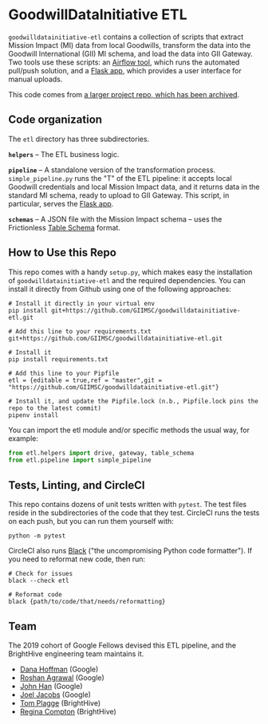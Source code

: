 # GoodwillDataInitiative ETL

`goodwilldatainitiative-etl` contains a collection of scripts that extract Mission Impact (MI) data from local Goodwills, transform the data into the Goodwill International (GII) MI schema, and load the data into GII Gateway. Two tools use these scripts: an [Airflow tool](https://github.com/GIIMSC/goodwilldatainitiative-airflow), which runs the automated pull/push solution, and a [Flask app](https://github.com/GIIMSC/goodwilldatainitiative-idcupload), which provides a user interface for manual uploads.

This code comes from [a larger project repo, which has been archived](https://github.com/GIIMSC/GoodwillDataInitiative).

## Code organization

The `etl` directory has three subdirectories.

**`helpers`** – The ETL business logic. 

**`pipeline`** – A standalone version of the transformation process. `simple_pipeline.py` runs the "T" of the ETL pipeline: it accepts local Goodwill credentials and local Mission Impact data, and it returns data in the standard MI schema, ready to upload to GII Gateway. This script, in particular, serves the [Flask app](https://github.com/GIIMSC/goodwilldatainitiative-idcupload).

**`schemas`** – A JSON file with the Mission Impact schema – uses the Frictionless [Table Schema](https://frictionlessdata.io/specs/table-schema/) format.

## How to Use this Repo

This repo comes with a handy `setup.py`, which makes easy the installation of `goodwilldatainitiative-etl` and the required dependencies. You can install it directly from Github using one of the following approaches:

```
# Install it directly in your virtual env
pip install git+https://github.com/GIIMSC/goodwilldatainitiative-etl.git
```

```
# Add this line to your requirements.txt 
git+https://github.com/GIIMSC/goodwilldatainitiative-etl.git

# Install it
pip install requirements.txt
```

```
# Add this line to your Pipfile
etl = {editable = true,ref = "master",git = "https://github.com/GIIMSC/goodwilldatainitiative-etl.git"}

# Install it, and update the Pipfile.lock (n.b., Pipfile.lock pins the repo to the latest commit)
pipenv install
```

You can import the etl module and/or specific methods the usual way, for example:

```python
from etl.helpers import drive, gateway, table_schema
from etl.pipeline import simple_pipeline
```

## Tests, Linting, and CircleCI

This repo contains dozens of unit tests written with `pytest`. The test files reside in the subdirectories of the code that they test. CircleCI runs the tests on each push, but you can run them yourself with:

`python -m pytest`

CircleCI also runs [Black](https://github.com/psf/black) ("the uncompromising Python code formatter"). If you need to reformat new code, then run:

```
# Check for issues
black --check etl

# Reformat code
black {path/to/code/that/needs/reformatting}
```

## Team

The 2019 cohort of Google Fellows devised this ETL pipeline, and the BrightHive engineering team maintains it.

* [Dana Hoffman](https://github.com/danawillow) (Google)
* [Roshan Agrawal](https://github.com/roshcagra) (Google)
* [John Han](https://github.com/hanjohn) (Google)
* [Joel Jacobs](https://github.com/jacobsjmd) (Google)
* [Tom Plagge](https://github.com/tplagge) (BrightHive)
* [Regina Compton](https://github.com/reginafcompton) (BrightHive)